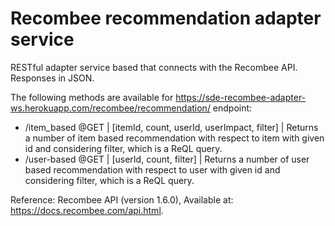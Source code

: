 # Recombee recommendation adapter service
RESTful adapter service based that connects with the Recombee API. Responses in JSON.

The following methods are available for https://sde-recombee-adapter-ws.herokuapp.com/recombee/recommendation/ endpoint:
- /item_based @GET | [itemId, count, userId, userImpact, filter] | Returns a number of item based recommendation with respect to item with given id and considering filter, which is a ReQL query.
- /user-based @GET | [userId, count, filter] | Returns a number of user based recommendation with respect to user with given id and considering filter, which is a ReQL query. 


Reference:
Recombee API (version 1.6.0), Available at: https://docs.recombee.com/api.html.


